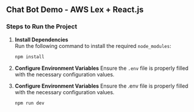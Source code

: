 ## Chat Bot Demo - AWS Lex + React.js

### Steps to Run the Project

1. **Install Dependencies**  
   Run the following command to install the required `node_modules`:
   ```bash
   npm install

2. **Configure Environment Variables**
Ensure the `.env` file is properly filled with the necessary configuration values.

3. **Configure Environment Variables**
Ensure the .env file is properly filled with the necessary configuration values.
    ```bash
    npm run dev
